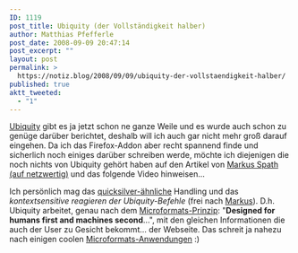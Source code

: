 ```yaml
---
ID: 1119
post_title: Ubiquity (der Vollständigkeit halber)
author: Matthias Pfefferle
post_date: 2008-09-09 20:47:14
post_excerpt: ""
layout: post
permalink: >
  https://notiz.blog/2008/09/09/ubiquity-der-vollstaendigkeit-halber/
published: true
aktt_tweeted:
  - "1"
---
```

<a href="http://labs.mozilla.com/2008/08/introducing-ubiquity/">Ubiquity</a> gibt es ja jetzt schon ne ganze Weile und es wurde auch schon zu genüge darüber berichtet, deshalb will ich auch gar nicht mehr groß darauf eingehen. Da ich das Firefox-Addon aber recht spannend finde und sicherlich noch einiges darüber schreiben werde, möchte ich diejenigen die noch nichts von Ubiquity gehört haben auf den Artikel von <a href="http://netzwertig.com/2008/08/27/firefox-addon-ubiquity-kommandozentrale-im-web/">Markus Spath (auf netzwertig)</a> und das folgende Video hinweisen...

<object type="application/x-shockwave-flash" style="width: 480px; height: 358px;" data="http://www.vimeo.com/moogaloop.swf?clip_id=1561578"><param name="movie" value="http://www.vimeo.com/moogaloop.swf?clip_id=1561578" /></object>

Ich persönlich mag das <a href="http://blacktree.com/?quicksilver">quicksilver-ähnliche</a> Handling und das <em>kontextsensitive reagieren der Ubiquity-Befehle</em> (frei nach <a href="http://netzwertig.com/2008/08/27/firefox-addon-ubiquity-kommandozentrale-im-web/">Markus</a>).
D.h. Ubiquity arbeitet, genau nach dem <a href="http://microformats.org/about/">Microformats-Prinzip</a>: "<strong>Designed for humans first and machines second</strong>...", mit den gleichen Informationen die auch der User zu Gesicht bekommt... der Webseite.
Das schreit ja nahezu nach einigen coolen <a href="http://microformats.org/wiki/ubiquity">Microformats-Anwendungen</a> :)